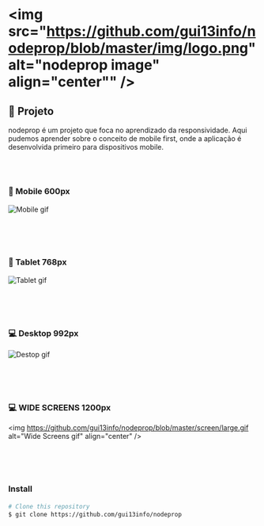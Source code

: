 # <img src="https://github.com/gui13info/nodeprop/blob/master/img/logo.png" alt="nodeprop image" align="center"" />

## :pushpin: Projeto

nodeprop é um projeto que foca no aprendizado da responsividade.
Aqui pudemos aprender sobre o conceito de mobile 
first, onde a aplicação é desenvolvida primeiro para dispositivos mobile.

<br/><br/>
### :iphone: Mobile 600px
<img src="https://github.com/gui13info/nodeprop/blob/master/screen/phone.gif" alt="Mobile gif" align="center" />

<br/><br/><br/>
### :iphone: Tablet 768px
<img src="https://github.com/gui13info/nodeprop/blob/master/screen/tablet.gif" alt="Tablet gif" align="center" />

<br/><br/><br/>
### :computer: Desktop 992px
<img src="https://github.com/gui13info/nodeprop/blob/master/screen/desktop.gif" alt="Destop gif" align="center" />

<br/><br/><br/>
### :computer: WIDE SCREENS 1200px
<img https://github.com/gui13info/nodeprop/blob/master/screen/large.gif alt="Wide Screens gif" align="center" />

<br/><br/><br/>
### Install
```bash
# Clone this repository
$ git clone https://github.com/gui13info/nodeprop

